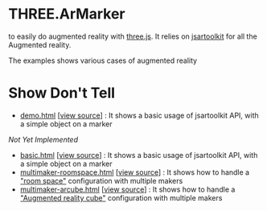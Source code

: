 # THREE.ArMarker

to easily do augmented reality with [three.js](https://threejs.org).
It relies on [jsartoolkit](https://github.com/artoolkit/jsartoolkit5) for all 
the Augmented reality.

The examples shows various cases of augmented reality

Show Don't Tell
===============
* [demo.html](https://jeromeetienne.github.io/three.armarker/examples/demo.html#video)
\[[view source](https://github.com/jeromeetienne/three.armarker/blob/master/examples/demo.html)\] :
It shows a basic usage of jsartoolkit API, with a simple object on a marker

*Not Yet Implemented*
* [basic.html](https://jeromeetienne.github.io/three.armarker/index.html#video)
\[[view source](https://github.com/jeromeetienne/three.armarker/blob/master/index.html)\] :
It shows a basic usage of jsartoolkit API, with a simple object on a marker
* [multimaker-roomspace.html](https://jeromeetienne.github.io/three.armarker/index.html#video)
\[[view source](https://github.com/jeromeetienne/three.armarker/blob/master/index.html)\] :
It shows how to handle a ["room space"]() configuration with multiple makers
* [multimaker-arcube.html](https://jeromeetienne.github.io/three.armarker/index.html#video)
\[[view source](https://github.com/jeromeetienne/three.armarker/blob/master/index.html)\] :
It shows how to handle a ["Augmented reality cube"]() configuration with multiple makers

